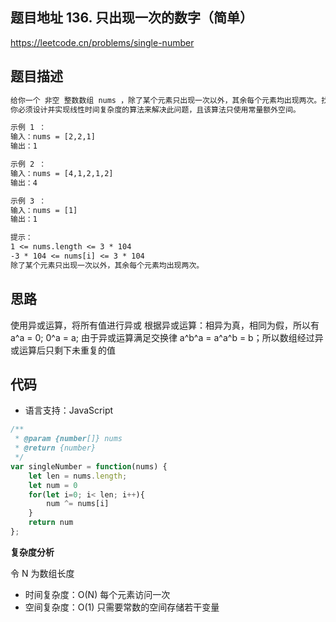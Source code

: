 ## 题目地址 136. 只出现一次的数字（简单）

https://leetcode.cn/problems/single-number

## 题目描述

```txt
给你一个 非空 整数数组 nums ，除了某个元素只出现一次以外，其余每个元素均出现两次。找出那个只出现了一次的元素。
你必须设计并实现线性时间复杂度的算法来解决此问题，且该算法只使用常量额外空间。

示例 1 ：
输入：nums = [2,2,1]
输出：1

示例 2 ：
输入：nums = [4,1,2,1,2]
输出：4

示例 3 ：
输入：nums = [1]
输出：1

提示：
1 <= nums.length <= 3 * 104
-3 * 104 <= nums[i] <= 3 * 104
除了某个元素只出现一次以外，其余每个元素均出现两次。
```

## 思路

使用异或运算，将所有值进行异或
根据异或运算：相异为真，相同为假，所以有 a^a = 0; 0^a = a;
由于异或运算满足交换律 a^b^a = a^a^b = b；所以数组经过异或运算后只剩下未重复的值

## 代码

- 语言支持：JavaScript
```javascript
/**
 * @param {number[]} nums
 * @return {number}
 */
var singleNumber = function(nums) {
    let len = nums.length;
    let num = 0
    for(let i=0; i< len; i++){
        num ^= nums[i]
    }
    return num
};
```

**复杂度分析**

令 N 为数组长度

- 时间复杂度：O(N) 每个元素访问一次
- 空间复杂度：O(1) 只需要常数的空间存储若干变量
